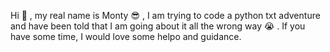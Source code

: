 Hi 👋 , my real name is Monty 😎 , I am trying to code a python txt adventure and have been told that I am going about it all the wrong way 😭 . If you have some time, I would love some helpo and guidance.
